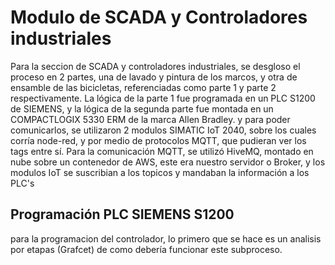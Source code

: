 # Modulo de SCADA y Controladores industriales

Para la seccion de SCADA y controladores industriales, se desgloso el proceso en 2 partes, una de lavado y pintura de los marcos, y otra de ensamble de las 
bicicletas, referenciadas como parte 1 y parte 2 respectivamente. La lógica de la parte 1 fue programada en un PLC S1200 de SIEMENS, y la lógica de la segunda parte fue montada en un COMPACTLOGIX 5330 ERM de la marca Allen Bradley. y para poder comunicarlos, se utilizaron 2 modulos SIMATIC IoT 2040, sobre los cuales corría node-red, y por medio de protocolos MQTT, que pudieran ver los tags entre sí. 
Para la comunicación MQTT, se utilizó HiveMQ, montado en nube sobre un contenedor de AWS, este era nuestro servidor o Broker, y los modulos IoT se suscribian a los topicos y mandaban la información a los PLC's

## Programación PLC SIEMENS S1200
para la programacion del controlador, lo primero que se hace es un analisis por etapas (Grafcet) de como debería funcionar este subproceso. 


